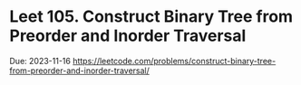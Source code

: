 # Leet 105. Construct Binary Tree from Preorder and Inorder Traversal

Due: 2023-11-16
https://leetcode.com/problems/construct-binary-tree-from-preorder-and-inorder-traversal/
